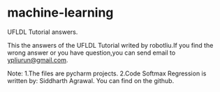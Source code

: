 # machine-learning
UFLDL Tutorial answers.

This the answers of the UFLDL Tutorial writed by robotliu.If you find the wrong answer or you have question,you can send email to ypliurun@gmail.com. 

Note:
1.The files are pycharm projects.
2.Code Softmax Regression is written by: Siddharth Agrawal. You can find on the github.


